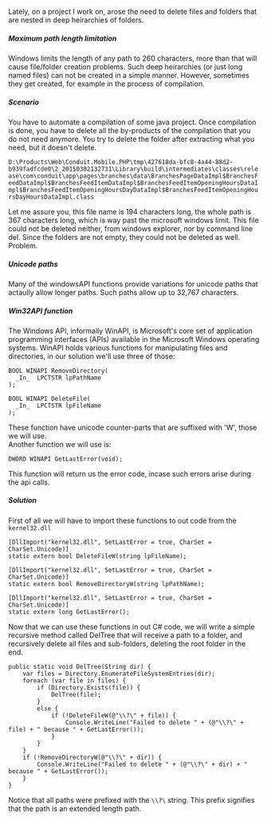 Lately, on a project I work on, arose the need to delete files and folders that are nested in deep heirarchies of folders.

##### Maximum path length limitation
Windows limits the length of any path to 260 characters, more than that will cause file/folder creation problems. Such deep heirarchies (or just long named files) can not be created in a simple manner. However, sometimes they get created, for example in the process of compilation.

##### Scenario
You have to automate a compilation of some java project. Once compilation is done, you have to delete all the by-products of the compilation that you do not need anymore.
You try to delete the folder after extracting what you need, but it doesn't delete.

`D:\Products\Web\Conduit.Mobile.PHP\tmp\427618da-bfc8-4a44-88d2-b939fadfcde0\2_20150302132731\Library\build\intermediates\classes\release\com\conduit\app\pages\branches\data\BranchesPageDataImpl$BranchesFeedDataImpl$BranchesFeedItemDataImpl$BranchesFeedItemOpeningHoursDataImpl$BranchesFeedItemOpeningHoursDayDataImpl$BranchesFeedItemOpeningHoursDayHoursDataImpl.class`

Let me assure you, this file name is 194 characters long, the whole path is 367 characters long, which is way past the microsoft windows limit. This file could not be deleted neither, from windows explorer, nor by command line del. Since the folders are not empty, they could not be deleted as well. Problem.

##### Unicode paths
Many of the windowsAPI functions provide variations for unicode paths that actaully allow longer paths. Such paths allow up to 32,767 characters.

##### Win32API function
The Windows API, informally WinAPI, is Microsoft's core set of application programming interfaces (APIs) available in the Microsoft Windows operating systems. WinAPI holds various functions for manipulating files and directories, in our solution we'll use three of those:

```language-c
BOOL WINAPI RemoveDirectory(
  _In_  LPCTSTR lpPathName
);
```
```language-c
BOOL WINAPI DeleteFile(
  _In_  LPCTSTR lpFileName
);
```
These function have unicode counter-parts that are suffixed with 'W', those we will use.  
Another function we will use is:
```language-c
DWORD WINAPI GetLastError(void);
```
This function will return us the error code, incase such errors arise during the api calls.

##### Solution
First of all we will have to import these functions to out code from the `kernel32.dll`
```language-csharp
[DllImport("kernel32.dll", SetLastError = true, CharSet = CharSet.Unicode)]
static extern bool DeleteFileW(string lpFileName);

[DllImport("kernel32.dll", SetLastError = true, CharSet = CharSet.Unicode)]
static extern bool RemoveDirectoryW(string lpPathName);

[DllImport("kernel32.dll", SetLastError = true, CharSet = CharSet.Unicode)]
static extern long GetLastError();
```
Now that we can use these functions in out C# code, we will write a simple recursive method called DelTree that will receive a path to a folder, and recursively delete all files and sub-folders, deleting the root folder in the end.
```language-csharp
public static void DelTree(String dir) {
    var files = Directory.EnumerateFileSystemEntries(dir);
    foreach (var file in files) {
        if (Directory.Exists(file)) {
            DelTree(file);
        }
        else {
            if (!DeleteFileW(@"\\?\" + file)) {
                Console.WriteLine("Failed to delete " + (@"\\?\" + file) + " because " + GetLastError());    
            }
        }
    }
    if (!RemoveDirectoryW(@"\\?\" + dir)) {
        Console.WriteLine("Failed to delete " + (@"\\?\" + dir) + " because " + GetLastError());
    }
} 
```
Notice that all paths were prefixed with the `\\?\` string. This prefix signifies that the path is an extended length path.
